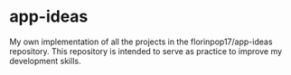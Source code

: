 # app-ideas
My own implementation of all the projects in the florinpop17/app-ideas repository. This repository is intended to serve as practice to improve my development skills.
